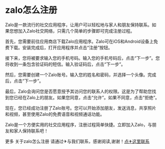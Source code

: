 # zalo怎么注册

Zalo是一款流行的社交应用程序，让用户可以轻松地与家人和朋友保持联系。如果您想加入Zalo社交网络，只需几个简单的步骤即可完成注册过程。

首先，您需要前往应用商店下载Zalo应用程序。Zalo可在iOS和Android设备上免费下载。安装完成后，打开应用程序并点击“注册”按钮。

接下来，您将被要求输入您的手机号码。输入您的手机号码后，点击“下一步”。您将收到一条包含验证码的短信。输入验证码后，点击“下一步”。

然后，您需要创建一个Zalo账号。输入您的姓名和密码，并选择一个头像。完成后，点击“下一步”。

最后，Zalo会询问您是否愿意授予其访问您的联系人的权限。这是为了帮助您找到您已经在Zalo上的朋友。如果您同意，点击“允许”。如果不同意，点击“拒绝”。

现在，您已经成功注册了Zalo账号。您可以开始添加朋友，发送消息，共享照片和视频，甚至使用Zalo的免费语音和视频通话功能。

Zalo是一个方便实用的社交应用程序，注册过程简单快捷。立即加入Zalo，与朋友和家人保持联系吧！

更多 关于zalo怎么注册 请通过✈与我们联系，感谢阅读,谢谢！[点✈这里联系](https://jiema.k02.cc)